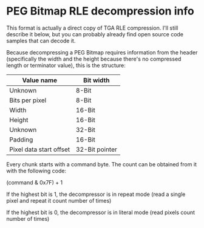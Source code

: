 # PEG Bitmap RLE decompression info
This format is actually a direct copy of TGA RLE compression. I'll still describe it below, but you can probably already find open source code samples that can decode it.

Because decompressing a PEG Bitmap requires information from the header (specifically the width and the height because there's no compressed length or terminator value), this is the structure:

| Value name              | Bit width      |
|-------------------------|----------------|
| Unknown                 | 8-Bit          |
| Bits per pixel          | 8-Bit          |
| Width                   | 16-Bit         |
| Height                  | 16-Bit         |
| Unknown                 | 32-Bit         |
| Padding                 | 16-Bit         |
| Pixel data start offset | 32-Bit pointer |

Every chunk starts with a command byte. The count can be obtained from it with the following code:

(command & 0x7F) + 1

If the highest bit is 1, the decompressor is in repeat mode (read a single pixel and repeat it count number of times)

If the highest bit is 0, the decompressor is in literal mode (read pixels count number of times)
